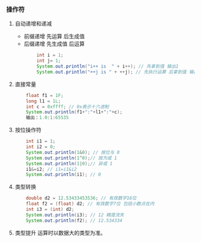 ### 操作符
1. 自动递增和递减
    * 前缀递增 先运算 后生成值
    * 后缀递增 先生成值 后运算
    ```java
            int i = 1;
            int j= 1;
            System.out.println("i++ is  " + i++); // 先拿到值 输出1
            System.out.println("++j is " + ++j); // 先执行运算 后拿到值 输出2
    ```
    
2. 直接常量
    ```java
        float f1 = 1F;
        long l1 = 1L;
        int c = 0xffff; // 0x表示十六进制
        System.out.println(f1+":"+l1+":"+c);
        输出：1.0:1:65535
   ```
3. 按位操作符
    ```java
        int i1 = 1;
        int i2 = 0;
        System.out.println(1&0); // 按位与 0
        System.out.println(1^0);// 按为或 1
        System.out.println(1|0);// 异或 1
        i1&=i2; // i1=i1&i2
        System.out.println(i1); // 0
    ```
4. 类型转换
    ```java
        double d2 = 12.53433453536; // 有效数字16位
        float f2 = (float) d2; // 有效数字7位 包括小数点在内
        int i3 = (int) d2;
        System.out.println(i3); // 12 精度流失
        System.out.println(f2); // 12.534334
    ```
5. 类型提升
    运算时以数据大的类型为准。